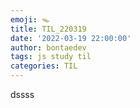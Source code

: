 ```yaml
---
emoji: 🪤
title: TIL_220319
date: '2022-03-19 22:00:00'
author: bontaedev
tags: js study til
categories: TIL
---
```


dssss
